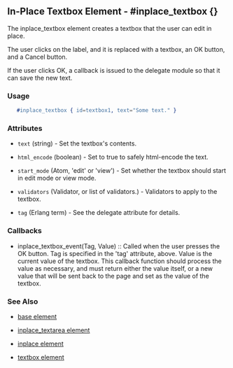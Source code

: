 
## In-Place Textbox Element - #inplace_textbox {}

  The inplace_textbox element creates a textbox that the user can
  edit in place.

  The user clicks on the label, and it is replaced with a textbox, an OK button, and a
  Cancel button. 

  If the user clicks OK, a callback is issued to the delegate module
  so that it can save the new text.

### Usage

```erlang
   #inplace_textbox { id=textbox1, text="Some text." }

```

### Attributes

   * `text` (string) - Set the textbox's contents.

   * `html_encode` (boolean) - Set to true to safely html-encode the text.

   * `start_mode` (Atom, 'edit' or 'view') - Set whether the textbox should
      start in edit mode or view mode.

   * `validators` (Validator, or list of validators.) - Validators to apply
      to the textbox.

   * `tag` (Erlang term) - See the delegate attribute for details.

### Callbacks

 *  inplace_textbox_event(Tag, Value) :: Called when the user presses the OK
      button. Tag is specified in the 'tag' attribute, above.  Value is the
      current value of the textbox. This callback function should process the
      value as necessary, and must return either the value itself, or a new value
      that will be sent back to the page and set as the value of the textbox.

### See Also

 *  [base element](./base.html)

 *  [inplace_textarea element](./inplace_textarea.html)

 *  [inplace element](./inplace.html)

 *  [textbox element](./textbox.html)

 
